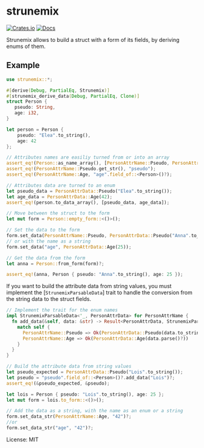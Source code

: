 # strunemix

[![Crates.io](https://img.shields.io/crates/v/strunemix.svg)](https://crates.io/crates/strunemix)
[![Docs](https://docs.rs/strunemix/badge.svg)](https://docs.rs/strunemix)

Strunemix allows to build a struct with a form of its fields, by deriving enums of them.

## Example

```rust
use strunemix::*;

#[derive(Debug, PartialEq, Strunemix)]
#[strunemix_derive_data(Debug, PartialEq, Clone)]
struct Person {
   pseudo: String,
   age: i32,
}

let person = Person {
    pseudo: "Elea".to_string(),
    age: 42
};

// Attributes names are easiliy turned from or into an array
assert_eq!(Person::as_name_array(), [PersonAttrName::Pseudo, PersonAttrName::Age]);
assert_eq!(PersonAttrName::Pseudo.get_str(), "pseudo");
assert_eq!(PersonAttrName::Age, "age".field_of::<Person>()?);

// Attributes data are turned to an enum
let pseudo_data = PersonAttrData::Pseudo("Elea".to_string());
let age_data = PersonAttrData::Age(42);
assert_eq!(person.to_data_array(), [pseudo_data, age_data]);

// Move between the struct to the form
let mut form = Person::empty_form::<()>();

// Set the data to the form
form.set_data(PersonAttrName::Pseudo, PersonAttrData::Pseudo("Anna".to_string()));
// or with the name as a string
form.set_data("age", PersonAttrData::Age(25));

// Get the data from the form
let anna = Person::from_form(form)?;

assert_eq!(anna, Person { pseudo: "Anna".to_string(), age: 25 });
```
If you want to build the attribute data from string values, you must implement the [`StrunemixParsableData`] trait to handle the conversion from the string data to the struct fields.

```rust
// Implement the trait for the enum names
impl StrunemixParsableData<'_, PersonAttrData> for PersonAttrName {
  fn add_data(&self, data: &str) -> Result<PersonAttrData, StrunemixParseError> {
    match self {
      PersonAttrName::Pseudo => Ok(PersonAttrData::Pseudo(data.to_string())),
      PersonAttrName::Age => Ok(PersonAttrData::Age(data.parse()?))
    }
  }
}

// Build the attribute data from string values
let pseudo_expected = PersonAttrData::Pseudo("Lois".to_string());
let pseudo = "pseudo".field_of::<Person>()?.add_data("Lois")?;
assert_eq!(&pseudo_expected, &pseudo);

let lois = Person { pseudo: "Lois".to_string(), age: 25 };
let mut form = lois.to_form::<()>();

// Add the data as a string, with the name as an enum or a string
form.set_data_str(PersonAttrName::Age, "42")?;
//or
form.set_data_str("age", "42")?;
```

License: MIT

